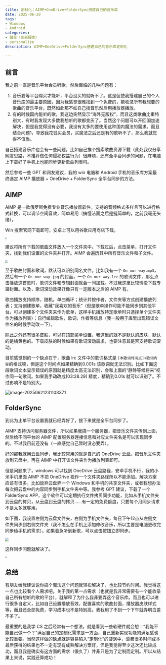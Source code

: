 ```yaml
---
title: 定制化：AIMP+OneDrive+FolderSync搭建自己的音乐库
date: 2025-06-20
tags:
- Windows
- Android
categories:
- 踏星（创新探索）
- personalize
description: AIMP+OneDrive+FolderSync搭建自己的音乐库定制化

---
```


## 前言

我之前一直是音乐平台会员听歌，然后面临的几种问题有：

1. 音乐要等平台购买才能听，平台没买的就听不了。这是促使我搭建自己的个人音乐库的最主要原因，因为我感觉很难找到一个免费的，能收录所有我想要的歌曲的音乐平台。既然如此那不如自己找音乐然后用播放器播放。
2. 有的时候国内能听的歌，我这边突然显示“海外无版权”，而且这类歌曲比重特别大，有时我发现大多数我想听的歌都变灰了。当然这个问题可以开回国加速解决，但是我觉得没有必要，我没有太多的要使用这种国内魔法的需求。而且结合问题1，导致我花钱买会员，买魔法之后还是有的歌听不了，那么我就觉得不值当。

自己搭建音乐库也会有一些问题，比如自己挨个搜索歌曲资源下载（此处我仅分享网友思路，不推荐做任何侵犯权益行为）很麻烦，还有全平台同步的问题，在电脑上下载好了手机上也能同步更新歌曲列表吗。

然后参考一些 GPT 和网友建议，我的 win 电脑和 Android 手机的音乐库方案最终选定 AIMP 播放器 + OneDrive + FolderSync 全平台同步的方法。

## AIMP

AIMP 是一款俄罗斯免费专业音乐播放器软件。支持的音频格式多样且可以进行格式转换，可以调节空间音效，简单易用（搞懂洁面之后是挺简单的，之前我毫无头绪）。

Win 搜索官网下载即可，安卓上可以用谷歌应用商店下载。

<img src="https://raw.githubusercontent.com/Jingqing3948/FigureBed/main/mdImages/202506212256663.png" alt=" " style="zoom: 33%;" />

建议将所有下载的歌曲文件放入一个文件夹中。下载过后，点击菜单，打开文件夹，找到我们设置的文件夹并打开。AIMP 会遍历其中所有音乐文件和子文件。

<img src="https://raw.githubusercontent.com/Jingqing3948/FigureBed/main/mdImages/202506212341410.png" alt=" " style="zoom:50%;" />

至于歌曲封面和歌词，默认可以识别同名文件。比如我有一个 `On our way.mp3`，然后有一个 `On our way.jpg` 的封面，一个 `On our way.lrc` 的歌词文件，那么点击播放这首歌时，歌词文件和专辑封面就会一同加载。不过我这里比较懒没下载专辑封面。以及，歌词滚动效果好像只有一定版本之后的 AIMP 有。

歌曲播放支持顺序，随机，单曲循环；统计并按作者，文件夹等方式创建播放列表；支持创建歌单，收藏“我喜欢的音乐”（但是歌单操作可能不能同步到其他平台。可以创建多个文件夹来作为歌单，这样手机播放特定歌单时只选择单个文件夹作为播放列表）；自行编辑歌名，歌词，作者等信息（我一般用于库里出现错误文件名的时候手动改一下）。

除此之外还有很多皮肤，可以在顶部菜单设置，我这里的就不是默认的皮肤，默认的是橘黄色的。下载皮肤的时候如果有歌词滚动需求，也要注意其是否支持歌词滚动。

目前感觉到的一个缺点在于，歌曲 lrc 文件中的歌词格式是 `[本歌词时间点]+歌词内容`的格式嘛，但是这个时间点如果精确到0.001s 该歌词就无法识别。比如下面这段歌词文本显示错误的原因就是精度太高无法识别，会和上面的“静静等候将来”视作同一句歌词。如果我手动改成[03:28.29] 精度，精确到0.01s 就可以识别了。不过影响不是特别大。

![image-20250621231103371](https://raw.githubusercontent.com/Jingqing3948/FigureBed/main/mdImages/202506212311409.png)

## FolderSync

到此为止单平台设置我就已经弄好了，接下来就是全平台同步了。

AIMP 支持访问服务器文件，所以如果我搞一个服务器，把音乐文件夹传到上面，然后给不同平台的 AIMP 配置服务器连接信息和对应文件夹名是可以实现同步的。不过我目前还没有（一直感觉自己暂时没必要弄）。

好的那我就用云盘同步，我比较常用的就是自己的 OneDrive 云盘。把音乐文件夹放到云盘中，再在 AIMP 中打开该文件夹作为播放列表即可。

但是问题来了，windows 可以找到 OneDrive 云盘路径，安卓手机不行，我的小米手机里面 AIMP 不把 OneDrive 视作一个文件夹路径所以不能添加。解决方案应该有很多，比如放弃云盘弄一个 Windows 和手机的共享文件夹，或者我想办法每次把云盘中的内容同步到手机文件夹中等。我参考 GPT 建议，下载了一个 FolderSync APP，这个软件可以定期执行文件拷贝同步功能，比如从手机文件夹到云盘的拷贝，从云盘到云盘的拷贝……有一定的免费额度，只要每个月同步请求不是太多就够用。

如下图，我设置左侧为云盘文件夹，右侧为手机文件夹，每日下午12点从左侧文件夹同步到右侧文件夹（我不怎么在手机上添加修改音乐，所以主要是电脑更改完同步给手机的需求）。如果着急听到新歌，可以点击按钮立即同步。

<img src="https://raw.githubusercontent.com/Jingqing3948/FigureBed/main/mdImages/202506212322797.png" alt=" " style="zoom:67%;" />

这样同步问题就解决了。

<img src="https://raw.githubusercontent.com/Jingqing3948/FigureBed/main/mdImages/202506212307897.png" alt=" " style="zoom: 33%;" />

## 总结

有朋友给我建议说你搞个魔法这个问题就轻松解决了，也比较节约时间。我觉得这一点也比较看个人需求吧，关于我的第一点需求（也就是我非常需要有一个能收录自己所有想听的歌的平台），就解释了为什么我非要弄这个音乐库。而且也可以进行很多自定义，比如自己设置播放音效，配置喜欢的歌曲封面，播放器皮肤样式等，而且还全部免费，学习成本也不是特别高，我我用了不到一个下午就弄明白差不多了。

最重要的是我学 CS 之后经常有一个想法，就是看到一些软硬件就会想：“我能不能自己做一个？”满足自己的定制化需求是一方面，自己重新实现功能的满足感也比较重要。当然这样做的缺点就是容易陷入“定制化”的漩涡中，浪费很多时间成本最后获得的结果也不一定有现有成熟解决方案好，但是我觉得至少这次还比较成功，而且我是确实有这方面的需求（很久了）并非只是为了定制而定制。所以从结果上来说，实践还算成功！
